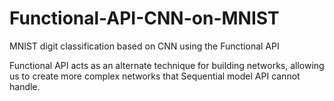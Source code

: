 # Functional-API-CNN-on-MNIST
MNIST digit classification based on CNN using the Functional API

Functional API acts as an alternate technique for building networks, allowing us to create more complex networks that Sequential model API cannot handle.
